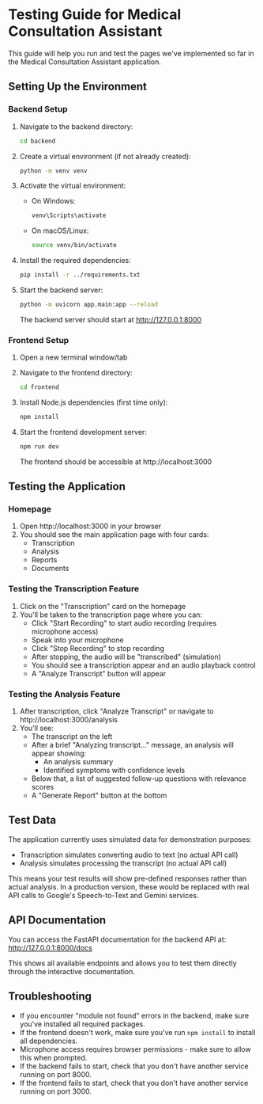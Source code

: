 # Testing Guide for Medical Consultation Assistant

This guide will help you run and test the pages we've implemented so far in the Medical Consultation Assistant application.

## Setting Up the Environment

### Backend Setup

1. Navigate to the backend directory:
   ```bash
   cd backend
   ```

2. Create a virtual environment (if not already created):
   ```bash
   python -m venv venv
   ```

3. Activate the virtual environment:
   - On Windows:
     ```bash
     venv\Scripts\activate
     ```
   - On macOS/Linux:
     ```bash
     source venv/bin/activate
     ```

4. Install the required dependencies:
   ```bash
   pip install -r ../requirements.txt
   ```

5. Start the backend server:
   ```bash
   python -m uvicorn app.main:app --reload
   ```

   The backend server should start at http://127.0.0.1:8000

### Frontend Setup

1. Open a new terminal window/tab

2. Navigate to the frontend directory:
   ```bash
   cd frontend
   ```

3. Install Node.js dependencies (first time only):
   ```bash
   npm install
   ```

4. Start the frontend development server:
   ```bash
   npm run dev
   ```

   The frontend should be accessible at http://localhost:3000

## Testing the Application

### Homepage

1. Open http://localhost:3000 in your browser
2. You should see the main application page with four cards:
   - Transcription
   - Analysis
   - Reports
   - Documents

### Testing the Transcription Feature

1. Click on the "Transcription" card on the homepage
2. You'll be taken to the transcription page where you can:
   - Click "Start Recording" to start audio recording (requires microphone access)
   - Speak into your microphone
   - Click "Stop Recording" to stop recording
   - After stopping, the audio will be "transcribed" (simulation)
   - You should see a transcription appear and an audio playback control
   - A "Analyze Transcript" button will appear

### Testing the Analysis Feature

1. After transcription, click "Analyze Transcript" or navigate to http://localhost:3000/analysis
2. You'll see:
   - The transcript on the left
   - After a brief "Analyzing transcript..." message, an analysis will appear showing:
     - An analysis summary
     - Identified symptoms with confidence levels
   - Below that, a list of suggested follow-up questions with relevance scores
   - A "Generate Report" button at the bottom

## Test Data

The application currently uses simulated data for demonstration purposes:

- Transcription simulates converting audio to text (no actual API call)
- Analysis simulates processing the transcript (no actual API call)

This means your test results will show pre-defined responses rather than actual analysis. In a production version, these would be replaced with real API calls to Google's Speech-to-Text and Gemini services.

## API Documentation

You can access the FastAPI documentation for the backend API at:
http://127.0.0.1:8000/docs

This shows all available endpoints and allows you to test them directly through the interactive documentation.

## Troubleshooting

- If you encounter "module not found" errors in the backend, make sure you've installed all required packages.
- If the frontend doesn't work, make sure you've run `npm install` to install all dependencies.
- Microphone access requires browser permissions - make sure to allow this when prompted.
- If the backend fails to start, check that you don't have another service running on port 8000.
- If the frontend fails to start, check that you don't have another service running on port 3000. 